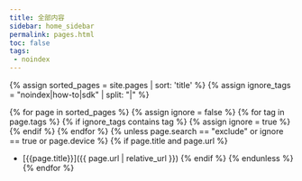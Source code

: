 ```yaml
---
title: 全部内容
sidebar: home_sidebar
permalink: pages.html
toc: false
tags:
 - noindex
---
```


{% assign sorted_pages = site.pages | sort: 'title' %}
{% assign ignore_tags = "noindex|how-to|sdk" | split: "|" %}

{% for page in sorted_pages %}
{% assign ignore = false %}
{% for tag in page.tags %}
{% if ignore_tags contains tag %}
{% assign ignore = true %}
{% endif %}
{% endfor %}
{% unless page.search == "exclude" or ignore == true or page.device %}
{% if page.title and page.url %}
- [{{page.title}}]({{ page.url | relative_url }})
{% endif %}
{% endunless %}
{% endfor %}
